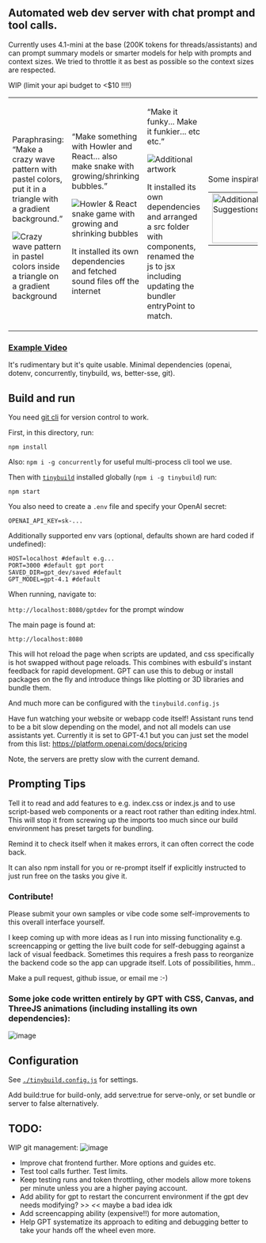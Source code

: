 ## Automated web dev server with chat prompt and tool calls.

Currently uses 4.1-mini at the base (200K tokens for threads/assistants) and can prompt summary models or smarter models for help with prompts and context sizes. We tried to throttle it as best as possible so the context sizes are respected.

WIP (limit your api budget to <$10 !!!!)

<table>
  <tr>
    <td>
      <p>Paraphrasing: “Make a crazy wave pattern with pastel colors, put it in a triangle with a gradient background.”</p>
      <img
        src="https://github.com/user-attachments/assets/100d4d85-941b-4df4-b3ef-c68e517f0c84"
        alt="Crazy wave pattern in pastel colors inside a triangle on a gradient background"
      />
    </td>
    <td>
      <p>“Make something with Howler and React… also make snake with growing/shrinking bubbles.”</p>
      <img
        src="https://github.com/user-attachments/assets/b8c62e9b-115c-4553-854c-f3f637ba2034"
        alt="Howler & React snake game with growing and shrinking bubbles"
      />
      <p>It installed its own dependencies and fetched sound files off the internet</p>
    </td>
    <td>
      <p>“Make it funky... Make it funkier... etc etc.”</p>
      <img
        src="https://github.com/user-attachments/assets/38d4c788-07c3-475e-bcf7-e1ab9cc99fd6"
        alt="Additional artwork"
      />
      <p>It installed its own dependencies and arranged a src folder with components, renamed the js to jsx including updating the bundler entryPoint to match.</p>
    </td>
    <td>
      Some inspiration.
      <table >
    <tr>
    <td>
      <img style="width:100px;"
        src="https://github.com/user-attachments/assets/9103fc6b-9114-4ff5-9a88-7d9d6f31fef8"
        alt="Additional Suggestions"
      />
    </td>
    <td>
      <img style="width:100px;"
        src="https://github.com/user-attachments/assets/a57938a4-0f84-4638-a1cc-ac2ae3879959"
      />
    </td>
      </tr>
      </table>
      </td>
  </tr>
</table>

### [Example Video](https://youtu.be/84Pggzt8A0c)

It's rudimentary but it's quite usable. Minimal dependencies (openai, dotenv, concurrently, tinybuild, ws, better-sse, git).

## Build and run

You need [git cli](https://git-scm.com/downloads) for version control to work.

First, in this directory, run: 

`npm install`

Also: `npm i -g concurrently` for useful multi-process cli tool we use.

Then with [`tinybuild`](https://github.com/joshbrew/tinybuild) installed globally (`npm i -g tinybuild`) run: 

`npm start`

You also need to create a `.env` file and specify your OpenAI secret: 
```
OPENAI_API_KEY=sk-...
```
Additionally supported env vars (optional, defaults shown are hard coded if undefined):
```
HOST=localhost #default e.g...
PORT=3000 #default gpt port
SAVED_DIR=gpt_dev/saved #default
GPT_MODEL=gpt-4.1 #default
```
When running, navigate to:

`http://localhost:8080/gptdev` for the prompt window

The main page is found at:

`http://localhost:8080`

This will hot reload the page when scripts are updated, and css specifically is hot swapped without page reloads. This combines with esbuild's instant feedback for rapid development. GPT can use this to debug or install packages on the fly and introduce things like plotting or 3D libraries and bundle them.

And much more can be configured with the `tinybuild.config.js`

Have fun watching your website or webapp code itself! Assistant runs tend to be a bit slow depending on the model, and not all models can use assistants yet. Currently it is set to GPT-4.1 but you can just set the model from this list: https://platform.openai.com/docs/pricing

Note, the servers are pretty slow with the current demand.

## Prompting Tips

Tell it to read and add features to e.g. index.css or index.js and to use script-based web components or a react root rather than editing index.html. This will stop it from screwing up the imports too much since our build environment has preset targets for bundling. 

Remind it to check itself when it makes errors, it can often correct the code back. 

It can also npm install for you or re-prompt itself if explicitly instructed to just run free on the tasks you give it.

### Contribute!

Please submit your own samples or vibe code some self-improvements to this overall interface yourself. 

I keep coming up with more ideas as I run into missing functionality e.g. screencapping or getting the live built code for self-debugging against a lack of visual feedback. Sometimes this requires a fresh pass to reorganize the backend code so the app can upgrade itself. Lots of possibilities, hmm..

Make a pull request, github issue, or email me :-)

### Some joke code written entirely by GPT with CSS, Canvas, and ThreeJS animations (including installing its own dependencies):
![image](https://github.com/user-attachments/assets/4d74c8da-828b-4feb-a882-81387c996938)

## Configuration

See [`./tinybuild.config.js`](./tinybuild.config.js) for settings. 

Add build:true for build-only, add serve:true for serve-only, or set bundle or server to false alternatively.

## TODO:

WIP git management:
![image](https://github.com/user-attachments/assets/d899dc75-01da-4135-b6bb-023d513f3391)


- Improve chat frontend further. More options and guides etc.
- Test tool calls further. Test limits. 
- Keep testing runs and token throttling, other models allow more tokens per minute unless you are a higher paying account.
- Add ability for gpt to restart the concurrent environment if the gpt dev needs modifying? >_> <_< maybe a bad idea idk
- Add screencapping ability (expensive!!) for more automation, 
- Help GPT systematize its approach to editing and debugging better to take your hands off the wheel even more.

